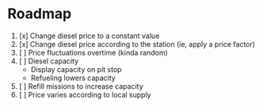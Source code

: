 # Roadmap

1. [x] Change diesel price to a constant value
2. [x] Change diesel price according to the station (ie, apply a price factor)
3. [ ] Price fluctuations overtime (kinda random)
4. [ ] Diesel capacity
    - Display capacity on pit stop
    - Refueling lowers capacity
5. [ ] Refill missions to increase capacity
5. [ ] Price varies according to local supply
